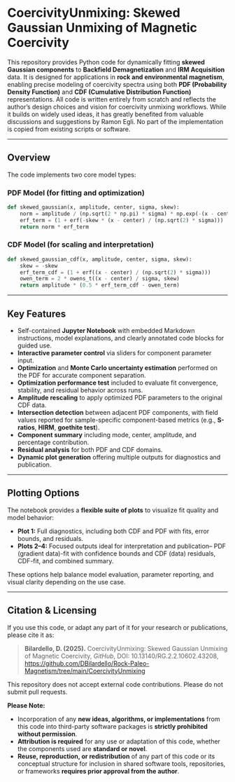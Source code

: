 # CoercivityUnmixing: Skewed Gaussian Unmixing of Magnetic Coercivity

This repository provides Python code for dynamically fitting **skewed Gaussian components** to **Backfield Demagnetization** and **IRM Acquisition** data. It is designed for applications in **rock and environmental magnetism**, enabling precise modeling of coercivity spectra using both **PDF (Probability Density Function)** and **CDF (Cumulative Distribution Function)** representations. All code is written entirely from scratch and reflects the author’s design choices and vision for coercivity unmixing workflows. While it builds on widely used ideas, it has greatly benefited from valuable discussions and suggestions by Ramon Egli. No part of the implementation is copied from existing scripts or software.

---

## Overview

The code implements two core model types:

### PDF Model (for fitting and optimization)
```python
def skewed_gaussian(x, amplitude, center, sigma, skew):
    norm = amplitude / (np.sqrt(2 * np.pi) * sigma) * np.exp(-(x - center) ** 2 / (2 * sigma ** 2))
    erf_term = (1 + erf(-skew * (x - center) / (np.sqrt(2) * sigma)))
    return norm * erf_term
```

### CDF Model (for scaling and interpretation)
```python
def skewed_gaussian_cdf(x, amplitude, center, sigma, skew):
    skew = -skew
    erf_term_cdf = (1 + erf((x - center) / (np.sqrt(2) * sigma)))
    owen_term = 2 * owens_t((x - center) / sigma, skew)
    return amplitude * (0.5 * erf_term_cdf - owen_term)
```

---

## Key Features

- Self-contained **Jupyter Notebook** with embedded Markdown instructions, model explanations, and clearly annotated code blocks for guided use.
- **Interactive parameter control** via sliders for component parameter input.
- **Optimization** and **Monte Carlo uncertainty estimation** performed on the PDF for accurate component separation.
- **Optimization performance test** included to evaluate fit convergence, stability, and residual behavior across runs.
- **Amplitude rescaling** to apply optimized PDF parameters to the original CDF data.
- **Intersection detection** between adjacent PDF components, with field values reported for sample-specific component-based metrics (e.g., **S-ratios**, **HIRM**, **goethite test**).
- **Component summary** including mode, center, amplitude, and percentage contribution.
- **Residual analysis** for both PDF and CDF domains.
- **Dynamic plot generation** offering multiple outputs for diagnostics and publication.

---

## Plotting Options

The notebook provides a **flexible suite of plots** to visualize fit quality and model behavior:

- **Plot 1:** Full diagnostics, including both CDF and PDF with fits, error bounds, and residuals.
- **Plots 2–4:** Focused outputs ideal for interpretation and publication– PDF (gradient data)-fit with confidence bounds and CDF (data) residuals, CDF-fit, and combined summary.

These options help balance model evaluation, parameter reporting, and visual clarity depending on the use case.

---

## Citation & Licensing

If you use this code, or adapt any part of it for your research or publications, please cite it as:

> **Bilardello, D. (2025).** CoercivityUnmixing: Skewed Gaussian Unmixing of Magnetic Coercivity, *GitHub*, DOI: 10.13140/RG.2.2.10602.43208, https://github.com/DBilardello/Rock-Paleo-Magnetism/tree/main/CoercivityUnmixing

This repository does not accept external code contributions. Please do not submit pull requests.

**Please Note:**

- Incorporation of any **new ideas, algorithms, or implementations** from this code into third-party software packages is **strictly prohibited without permission**.
- **Attribution is required** for any use or adaptation of this code, whether the components used are **standard or novel**.
- **Reuse, reproduction, or redistribution** of any part of this code or its conceptual structure for inclusion in shared software tools, repositories, or frameworks **requires prior approval from the author**.